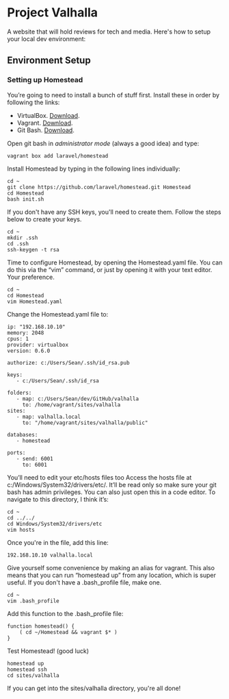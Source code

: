 # Project Valhalla
A website that will hold reviews for tech and media. Here's how to setup your local dev environment:

## Environment Setup

### Setting up Homestead
You’re going to need to install a bunch of stuff first. Install these in order by following the links:
- VirtualBox. [Download](https://www.virtualbox.org/wiki/Downloads).
- Vagrant. [Download](https://www.vagrantup.com/downloads.html).
- Git Bash. [Download](https://git-scm.com/download/win).

Open git bash in *administrator mode* (always a good idea) and type:
```
vagrant box add laravel/homestead
```
Install Homestead by typing in the following lines individually:
```
cd ~
git clone https://github.com/laravel/homestead.git Homestead
cd Homestead
bash init.sh
```
If you don't have any SSH keys, you'll need to create them. Follow the steps below to create your keys.
```
cd ~
mkdir .ssh
cd .ssh
ssh-keygen -t rsa
```
Time to configure Homestead, by opening the Homestead.yaml file. You can do this via the “vim” command, or just by opening it with your text editor. Your preference.
```
cd ~
cd Homestead
vim Homestead.yaml
```
Change the Homestead.yaml file to:
```       
ip: "192.168.10.10"
memory: 2048
cpus: 1
provider: virtualbox
version: 0.6.0

authorize: c:/Users/Sean/.ssh/id_rsa.pub

keys:
   - c:/Users/Sean/.ssh/id_rsa

folders:
   - map: c:/Users/Sean/dev/GitHub/valhalla
     to: /home/vagrant/sites/valhalla
sites:
   - map: valhalla.local
     to: "/home/vagrant/sites/valhalla/public"

databases:
   - homestead

ports:
   - send: 6001
     to: 6001
```
You’ll need to edit your etc/hosts files too
Access the hosts file at c:/Windows/System32/drivers/etc/. It’ll be read only so make sure your git bash has admin privileges. You can also just open this in a code editor. To navigate to this directory, I think it’s:
```
cd ~
cd ../../
cd Windows/System32/drivers/etc
vim hosts
```
Once you're in the file, add this line:
```
192.168.10.10 valhalla.local
```
Give yourself some convenience by making an alias for vagrant. This also means that you can run “homestead up” from any location, which is super useful. If you don't have a .bash_profile file, make one.
```
cd ~
vim .bash_profile
```
Add this function to the .bash_profile file:
```
function homestead() {
    ( cd ~/Homestead && vagrant $* )
}
```
Test Homestead! (good luck)
```
homestead up
homestead ssh
cd sites/valhalla
```
If you can get into the sites/valhalla directory, you're all done!
